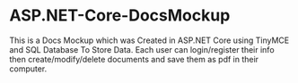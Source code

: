 # ASP.NET-Core-DocsMockup

This is a Docs Mockup which was Created in ASP.NET Core using TinyMCE and SQL Database To Store Data. Each user can login/register their info then create/modify/delete documents and save them as pdf in their computer.
